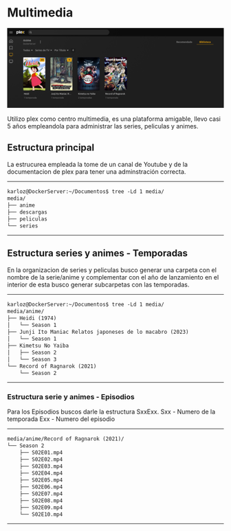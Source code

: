 # Multimedia

![plex multimedia](plex.png)

Utilizo plex como centro multimedia, es una plataforma amigable, llevo casi 5 años empleandola para administrar las series, peliculas y animes.

## Estructura principal

La estrucurea empleada la tome de un canal de Youtube y de la documentacion de plex para tener una adminstración correcta.

---
~~~
karloz@DockerServer:~/Documentos$ tree -Ld 1 media/
media/
├── anime
├── descargas
├── peliculas
└── series
~~~
---

## Estructura series y animes - Temporadas

En la organizacion de series y peliculas busco generar una carpeta con el nombre de la serie/anime y complementar con el año de lanzamiento en el interior de esta busco generar subcarpetas con las temporadas.

---
~~~
karloz@DockerServer:~/Documentos$ tree -Ld 1 media/
media/anime/
├── Heidi (1974)
│   └── Season 1
├── Junji Ito Maniac Relatos japoneses de lo macabro (2023)
│   └── Season 1
├── Kimetsu No Yaiba
│   ├── Season 2
│   └── Season 3
└── Record of Ragnarok (2021)
    └── Season 2
~~~
---
### Estructura serie y animes - Episodios

Para los Episodios buscos darle la estructura SxxExx.
Sxx - Numero de la temporada
Exx - Numero del episodio

---
~~~
media/anime/Record of Ragnarok (2021)/
└── Season 2
    ├── S02E01.mp4
    ├── S02E02.mp4
    ├── S02E03.mp4
    ├── S02E04.mp4
    ├── S02E05.mp4
    ├── S02E06.mp4
    ├── S02E07.mp4
    ├── S02E08.mp4
    ├── S02E09.mp4
    └── S02E10.mp4
~~~
---